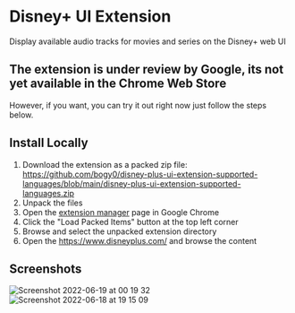 # Disney+ UI Extension
Display available audio tracks for movies and series on the Disney+ web UI

## The extension is under review by Google, its not yet available in the Chrome Web Store
However, if you want, you can try it out right now just follow the steps below.

## Install Locally
1. Download the extension as a packed zip file: https://github.com/bogy0/disney-plus-ui-extension-supported-languages/blob/main/disney-plus-ui-extension-supported-languages.zip
2. Unpack the files
3. Open the [extension manager](chrome://extensions/) page in Google Chrome
4. Click the "Load Packed Items" button at the top left corner
5. Browse and select the unpacked extension directory
6. Open the https://www.disneyplus.com/ and browse the content

## Screenshots

![Screenshot 2022-06-19 at 00 19 32](https://user-images.githubusercontent.com/5119480/174458971-7f81906e-33ca-4bfa-9401-071f2347f8c4.png)
![Screenshot 2022-06-18 at 19 15 09](https://user-images.githubusercontent.com/5119480/174458992-73bfcea7-8832-4c1f-95cb-176388792f77.png)

